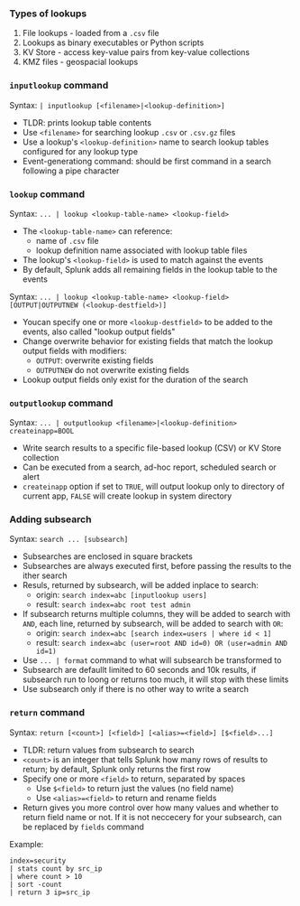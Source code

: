 ### Types of lookups

1. File lookups - loaded from a `.csv` file
2. Lookups as binary executables or Python scripts
3. KV Store - access key-value pairs from key-value collections
4. KMZ files - geospacial lookups

### `inputlookup` command

Syntax: `| inputlookup [<filename>|<lookup-definition>]`

* TLDR: prints lookup table contents
* Use `<filename>` for searching lookup `.csv` or `.csv.gz` files
* Use a lookup's `<lookup-definition>` name to search lookup tables configured for any lookup type
* Event-generationg command: should be first command in a search following a pipe character

### `lookup` command

Syntax: `... | lookup <lookup-table-name> <lookup-field>`

* The `<lookup-table-name>` can reference:
	* name of `.csv` file
	* lookup definition name associated with lookup table files
* The lookup's `<lookup-field>` is used to match against the events
* By default, Splunk adds all remaining fields in the lookup table to the events

Syntax: `... | lookup <lookup-table-name> <lookup-field> [OUTPUT|OUTPUTNEW (<lookup-destfield>)]`

* Youcan specify one or more `<lookup-destfield>` to be added to the events, also called "lookup output fields"
* Change overwrite behavior for existing fields that match the lookup output fields with modifiers:
	* `OUTPUT`: overwrite existing fields
	* `OUTPUTNEW` do not overwrite existing fields
* Lookup output fields only exist for the duration of the search

### `outputlookup` command

Syntax: `... | outputlookup <filename>|<lookup-definition> createinapp=BOOL`

* Write search results to a specific file-based lookup (CSV) or KV Store collection
* Can be executed from a search, ad-hoc report, scheduled search or alert
* `createinapp` option if set to `TRUE`, will output lookup only to directory of current app, `FALSE` will create lookup in system directory

### Adding subsearch

Syntax: `search ... [subsearch]`

* Subsearches are enclosed in square brackets
* Subsearches are always executed first, before passing the results to the ither search
* Resuls, returned by subsearch, will be added inplace to search:
	* origin: `search index=abc [inputlookup users]`
	* result: `search index=abc root test admin`
* If subsearch returns multiple columns, they will be added to search with `AND`, each line, returned by subsearch, will be added to search with `OR`:
	* origin: `search index=abc [search index=users | where id < 1]`
	* result: `search index=abc (user=root AND id=0) OR (user=admin AND id=1)`
* Use `... | format` command to what will subsearch be transformed to
* Subsearch are defaullt limited to 60 seconds and 10k results, if subsearch run to loong or returns too much, it will stop with these limits
* Use subsearch only if there is no other way to write a search

### `return` command

Syntax: `return [<count>] [<field>] [<alias>=<field>] [$<field>...]`

* TLDR: return values from subsearch to search
* `<count>` is an integer that tells Splunk how many rows of results to return; by default, Splunk only returns the first row
* Specify one or more `<field>` to return, separated by spaces
	* Use `$<field>` to return just the values (no field name)
	* Use `<alias>=<field>` to return and rename fields
* Return gives you more control over how many values and whether to return field name or not. If it is not neccecery for your subsearch, can be replaced by `fields` command

Example:
```
index=security
| stats count by src_ip
| where count > 10
| sort -count
| return 3 ip=src_ip
```